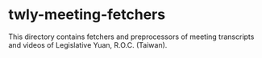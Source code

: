 # twly-meeting-fetchers

This directory contains fetchers and preprocessors of
meeting transcripts and videos of Legislative Yuan, R.O.C. (Taiwan).

